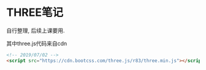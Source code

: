 # THREE笔记

自行整理, 后续上课要用.

其中three.js代码来自cdn

```html
<!-- 2019/07/02 -->
<script src="https://cdn.bootcss.com/three.js/r83/three.min.js"></script>
```

